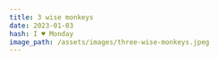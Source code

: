 ```yaml
---
title: 3 wise monkeys
date: 2023-01-03
hash: I ♥ Monday
image_path: /assets/images/three-wise-monkeys.jpeg
---
```

